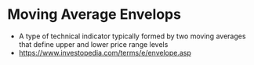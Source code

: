 # Moving Average Envelops

* A type of technical indicator typically formed by two moving averages that define upper and lower price range levels
* https://www.investopedia.com/terms/e/envelope.asp
